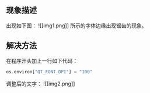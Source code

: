 ## 现象描述
出现如下图：
![[img1.png]]
所示的字体边缘出现锯齿的现象。
## 解决方法
在程序开头加上一行如下代码：
```python
os.environ["QT_FONT_DPI"] = "100"
```
调整后的文字：
![[img2.png]]
